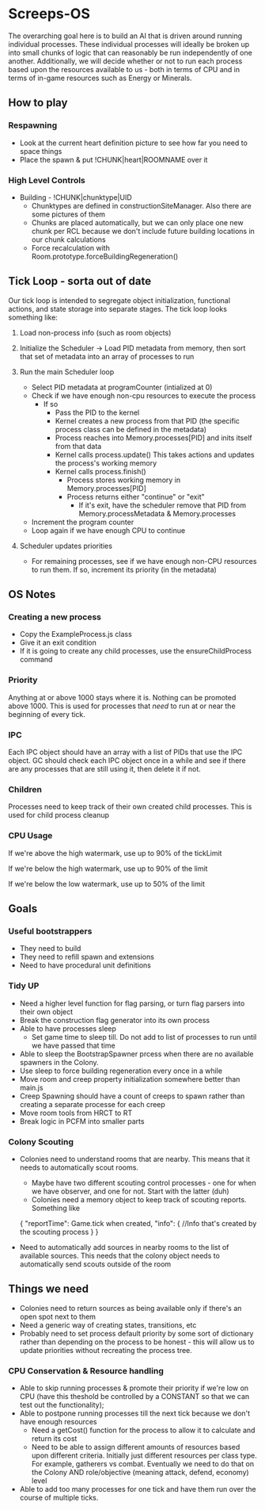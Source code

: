# Screeps-OS

The overarching goal here is to build an AI that is driven around running individual processes.  These individual processes will ideally be broken up into small chunks of logic that can reasonably be run independently of one another.  Additionally, we will decide whether or not to run each process based upon the resources available to us - both in terms of CPU and in terms of in-game resources such as Energy or Minerals.

## How to play

### Respawning
- Look at the current heart definition picture to see how far you need to space things
- Place the spawn & put !CHUNK|heart|ROOMNAME over it

### High Level Controls
- Building - !CHUNK|chunktype|UID
	- Chunktypes are defined in constructionSiteManager.  Also there are some pictures of them
	- Chunks are placed automatically, but we can only place one new chunk per RCL because we don't include future building locations in our chunk calculations
	- Force recalculation with Room.prototype.forceBuildingRegeneration()

## Tick Loop - sorta out of date

Our tick loop is intended to segregate object initialization, functional actions, and state storage into separate stages.  The tick loop looks something like:

1) Load non-process info (such as room objects)

2) Initialize the Scheduler -> Load PID metadata from memory, then sort that set of metadata into an array of processes to run

3) Run the main Scheduler loop
    - Select PID metadata at programCounter (intialized at 0)
    - Check if we have enough non-cpu resources to execute the process
        - If so
            - Pass the PID to the kernel
            - Kernel creates a new process from that PID (the specific process class can be defined in the metadata)
            - Process reaches into Memory.processes[PID] and inits itself from that data
            - Kernel calls process.update()
                This takes actions and updates the process's working memory
            - Kernel calls process.finish()
                - Process stores working memory in Memory.processes[PID]
                - Process returns either "continue" or "exit"
                    - If it's exit, have the scheduler remove that PID from Memory.processMetadata & Memory.processes
    - Increment the program counter
    - Loop again if we have enough CPU to continue

4) Scheduler updates priorities
    - For remaining processes, see if we have enough non-CPU resources to run them.  If so, increment its priority (in the metadata)

## OS Notes

### Creating a new process

- Copy the ExampleProcess.js class
- Give it an exit condition
- If it is going to create any child processes, use the ensureChildProcess command

### Priority

Anything at or above 1000 stays where it is.  Nothing can be promoted above 1000.  This is used for processes that _need_ to run at or near the beginning of every tick.

### IPC

Each IPC object should have an array with a list of PIDs that use the IPC object.  GC should check each IPC object once in a while and see if there are any processes that are still using it, then delete it if not.

### Children

Processes need to keep track of their own created child processes.  This is used for child process cleanup

### CPU Usage 

If we're above the high watermark, use up to 90% of the tickLimit

If we're below the high watermark, use up to 90% of the limit

If we're below the low watermark, use up to 50% of the limit

## Goals

### Useful bootstrappers

- They need to build
- They need to refill spawn and extensions
- Need to have procedural unit definitions

### Tidy UP

- Need a higher level function for flag parsing, or turn flag parsers into their own object
- Break the construction flag generator into its own process
- Able to have processes sleep
    - Set game time to sleep till.  Do not add to list of processes to run until we have passed that time
- Able to sleep the BootstrapSpawner prcess when there are no available spawners in the Colony.
- Use sleep to force building regeneration every once in a while
- Move room and creep property initialization somewhere better than main.js
- Creep Spawning should have a count of creeps to spawn rather than creating a separate processe for each creep
- Move room tools from HRCT to RT
- Break logic in PCFM into smaller parts

### Colony Scouting

- Colonies need to understand rooms that are nearby.  This means that it needs to automatically scout rooms.
    - Maybe have two different scouting control processes - one for when we have observer, and one for not.  Start with the latter (duh)
    - Colonies need a memory object to keep track of scouting reports.  Something like 

    {
        "reportTime": Game.tick when created,
        "info": {
            //Info that's created by the scouting process
        }
    }
- Need to automatically add sources in nearby rooms to the list of available sources.  This needs that the colony object needs to automatically send scouts outside of the room

## Things we need

- Colonies need to return sources as being available only if there's an open spot next to them
- Need a generic way of creating states, transitions, etc
- Probably need to set process default priority by some sort of dictionary rather than depending on the process to be honest - this will allow us to update priorities without recreating the process tree.


### CPU Conservation & Resource handling

- Able to skip running processes & promote their priority if we're low on CPU (have this theshold be controlled by a CONSTANT so that we can test out the functionality);
- Able to postpone running processes till the next tick because we don't have enough resources
    - Need a getCost() function for the process to allow it to calculate and return its cost
    - Need to be able to assign different amounts of resources based upon different criteria.  Initially just different resources per class type.  For example, gatherers vs combat.  Eventually we need to do that on the Colony AND role/objective (meaning attack, defend, economy) level
- Able to add too many processes for one tick and have them run over the course of multiple ticks.

